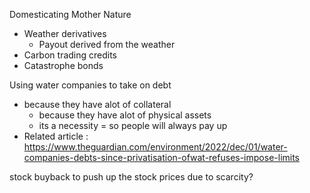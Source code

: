 Domesticating Mother Nature
- Weather derivatives
	- Payout derived from the weather
- Carbon trading credits
- Catastrophe bonds

Using water companies to take on debt
- because they have alot of collateral
	- because they have alot of physical assets
	- its a necessity = so people will always pay up
- Related article : https://www.theguardian.com/environment/2022/dec/01/water-companies-debts-since-privatisation-ofwat-refuses-impose-limits

stock buyback to push up the stock prices due to scarcity?